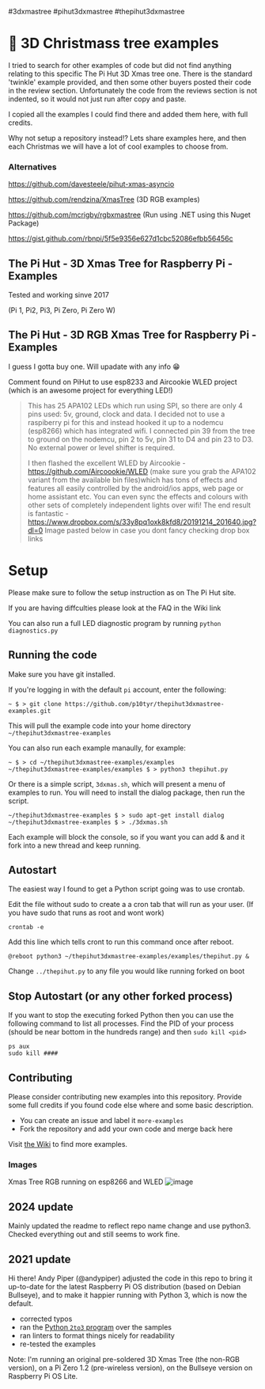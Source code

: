 #3dxmastree #pihut3dxmastree #thepihut3dxmastree

# 🎄 3D Christmass tree examples 

I tried to search for other examples of code but did not find anything relating to this specific The Pi Hut 3D Xmas tree one.
There is the standard 'twinkle' example provided, and then some other buyers posted their code in the review section. Unfortunately
the code from the reviews section is not indented, so it would not just run after copy and paste.

I copied all the examples I could find there and added them here, with full credits.

Why not setup a repository instead!? Lets share examples here, and then each Christmas we will have a lot of cool examples to choose from.

### Alternatives

https://github.com/davesteele/pihut-xmas-asyncio

https://github.com/rendzina/XmasTree (3D RGB examples)

https://github.com/mcrigby/rgbxmastree (Run using .NET using this Nuget Package)

https://gist.github.com/rbnpi/5f5e9356e627d1cbc52086efbb56456c


## The Pi Hut - 3D Xmas Tree for Raspberry Pi - Examples 

Tested and working sinve 2017

(Pi 1, Pi2, Pi3, Pi Zero, Pi Zero W)

## The Pi Hut - 3D RGB Xmas Tree for Raspberry Pi - Examples 

I guess I gotta buy one. Will upadate with any info 😁

Comment found on PiHut to use esp8233 and Aircookie WLED project (which is an awesome project for everything LED!)
> This has 25 APA102 LEDs which run using SPI, so there are only 4 pins used: 5v, ground, clock and data. I decided not to use a raspiberry pi for this and instead hooked it up to a nodemcu (esp8266) which has integrated wifi. I connected pin 39 from the tree to ground on the nodemcu, pin 2 to 5v, pin 31 to D4 and pin 23 to D3. No external power or level shifter is required.
> 
> I then flashed the excellent WLED by Aircookie - https://github.com/Aircoookie/WLED (make sure you grab the APA102 variant from the available bin files)which has tons of effects and features all easily controlled by the android/ios apps, web page or home assistant etc. You can even sync the effects and colours with other sets of completely independent lights over wifi!
> The end result is fantastic - https://www.dropbox.com/s/33y8pq1oxk8kfd8/20191214_201640.jpg?dl=0
> Image pasted below in case you dont fancy checking drop box links

# Setup

Please make sure to follow the setup instruction as on The Pi Hut site.

If you are having diffculties please look at the FAQ in the Wiki link

You can also run a full LED diagnostic program by running ```python diagnostics.py```

## Running the code

Make sure you have git installed.

If you're logging in with the default `pi` account, enter the following:

```shell
~ $ > git clone https://github.com/p10tyr/thepihut3dxmastree-examples.git
```

This will pull the example code into your home directory `~/thepihut3dxmastree-examples`

You can also run each example manaully, for example:

```shell
~ $ > cd ~/thepihut3dxmastree-examples/examples
~/thepihut3dxmastree-examples/examples $ > python3 thepihut.py
```

Or there is a simple script, `3dxmas.sh`, which will present a menu of examples to run. You will need to install the dialog package, then run the script.

```shell
~/thepihut3dxmastree-examples $ > sudo apt-get install dialog
~/thepihut3dxmastree-examples $ > ./3dxmas.sh
```

Each example will block the console, so if you want you can add & and it fork into a new thread and keep running.

## Autostart

The easiest way I found to get a Python script going was to use  crontab.

Edit the file without sudo to create a a cron tab that will run as your user. (If you have sudo that runs as root and wont work)

`crontab -e`

Add this line which tells cront to run this command once after reboot.

`@reboot python3 ~/thepihut3dxmastree-examples/examples/thepihut.py &`

Change `../thepihut.py` to any file you would like running forked on boot

## Stop Autostart (or any other forked process)

If you want to stop the executing forked Python then you can use the following command to list all processes. Find the PID of your process (should be near bottom in the hundreds range) and then `sudo kill <pid>`

```shell
ps aux
sudo kill ####
```

## Contributing

Please consider contributing new examples into this repository. Provide some full credits if you found code else where and some basic description.

- You can create an issue and label it `more-examples`
- Fork the repository and add your own code and merge back here

Visit [the Wiki](https://github.com/p10tyr/thepihut3dxmastree-examples/wiki) to find more examples.



### Images

Xmas Tree RGB running on esp8266 and WLED
![image](https://github.com/user-attachments/assets/3161544f-5292-4f8e-9b72-27286361ca8d)


## 2024 update
Mainly updated the readme to reflect repo name change and use python3. 
Checked everything out and still seems to work fine.

## 2021 update

Hi there! Andy Piper (@andypiper) adjusted the code in this repo to bring it up-to-date for the latest Raspberry Pi OS distribution (based on Debian Bullseye), and to make it happier running with Python 3, which is now the default.

- corrected typos
- ran the [Python `2to3` program](https://docs.python.org/3/library/2to3.html) over the samples
- ran linters to format things nicely for readability
- re-tested the examples

Note: I'm running an original pre-soldered 3D Xmas Tree (the non-RGB version), on a Pi Zero 1.2 (pre-wireless version), on the Bullseye version on Raspberry Pi OS Lite.
